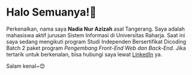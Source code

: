 # Halo Semuanya!👋

Perkenalkan, nama saya **Nadia Nur Azizah** asal Tangerang. Saya adalah mahasiswa aktif jurusan Sistem Informasi di Universitas Raharja.
Saat ini saya sedang mengikuti program Studi Independen Bersertifikat Dicoding Batch 2 paket program *Pengembang Front-End Web dan Back-End.* 
Jika tertarik untuk berkenalan, bisa hubungi saya lewat [LinkedIn](https://www.linkedin.com/in/nadianura) ya.

Salam kenal~😊
